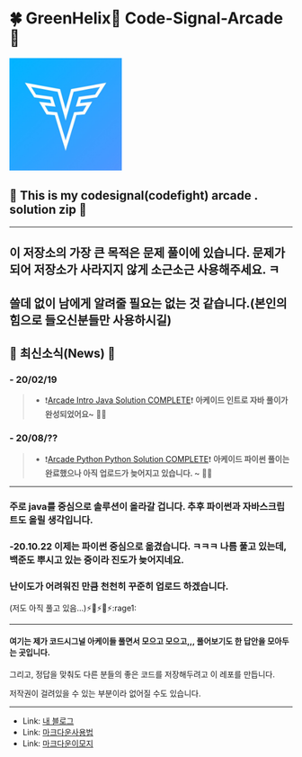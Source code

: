 # :four_leaf_clover: GreenHelix:space_invader: Code-Signal-Arcade :space_invader:

<img src="./img/codesignallogo.jpg" width="200px" height="200px"></img>

## :file_folder: This is my codesignal(codefight) arcade . solution zip :file_folder:

---
## 이 저장소의 가장 큰 목적은 문제 풀이에 있습니다. 문제가 되어 저장소가 사라지지 않게 소근소근 사용해주세요. ㅋ 
## 쓸데 없이 남에게 알려줄 필요는 없는 것 같습니다.(본인의 힘으로 들오신분들만 사용하시길)


## :custard: 최신소식(News) :custard:

### - 20/02/19

> - :exclamation:[Arcade Intro Java Solution COMPLETE](https://github.com/greenhelix/GHelix-Code-Signal-Arcade/tree/master/1.%20Intro/java%20sol):exclamation:
**아케이드 인트로 자바 풀이가 완성되었어요~** :triumph::triumph:
### - 20/08/??

> - :exclamation:[Arcade Python Python Solution COMPLETE]():exclamation:
**아케이드 파이썬 풀이는 완료했으나 아직 업로드가 늦어지고 있습니다. ~** :triumph::triumph:
---

### 주로 java를 중심으로 솔루션이 올라갈 겁니다. 추후 파이썬과 자바스크립트도 올릴 생각입니다.

### -20.10.22 이제는 파이썬 중심으로 옮겼습니다. ㅋㅋㅋ 나름 풀고 있는데, 백준도 뿌시고 있는 중이라 진도가 늦어지네요. 
### 난이도가 어려워진 만큼 천천히 꾸준히 업로드 하겠습니다. 

(저도 아직 풀고 있음...):zap::see_no_evil::zap::massage::zap::rage1:

---

#### 여기는 제가 코드시그널 아케이들 풀면서 모으고 모으고,,, 풀어보기도 한 답안을 모아두는 곳입니다.

그리고, 정답을 맞춰도 다른 분들의 좋은 코드를 저장해두려고 이 레포를 만듭니다.

저작권이 걸려있을 수 있는 부분이라 없어질 수도 있습니다.

---

- Link: [내 블로그](https://greenhelix.tistory.com/)
- Link: [마크다운사용법](https://gist.github.com/ihoneymon/652be052a0727ad59601)
- Link: [마크다운이모지](https://www.webfx.com/tools/emoji-cheat-sheet/)
